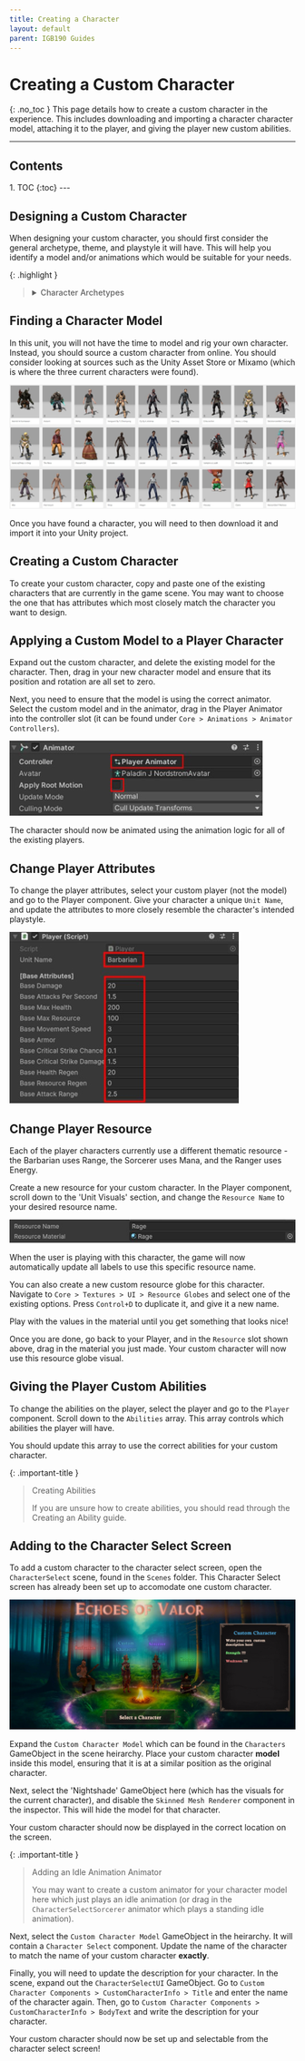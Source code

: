 ```yaml
---
title: Creating a Character
layout: default
parent: IGB190 Guides
---
```


# Creating a Custom Character
{: .no_toc }
This page details how to create a custom character in the experience. This includes downloading and importing a character character model, attaching it to the player, and giving the player new custom abilities.

---
<h2 class="text-delta">Contents</h2>
1. TOC
{:toc}
---

## Designing a Custom Character
When designing your custom character, you should first consider the general archetype, theme, and playstyle it will have. This will help you identify a model and/or animations which would be suitable for your needs.

{: .highlight }
> <details markdown="1" class="note">
> <summary style="font-weight: 500;">Character Archetypes</summary>
> 
> There are a lot of common character archetypes which you may want to consider using as a base for your character. These include:
>
> - **Warriors/Barbarians**: Melee combat. Physical damage. High defense.
>
> - **Mage/Sorcerer**: Ranged magic combat. Elemental damage. Crowd control. Low health.
>
> - **Rogue/Assassin**: Fast Attacks. High movement. Burst damage. Critical strikes.
> 
> - **Ranger/Archer**: High range. Multi-target attacks. Precise positioning and movement.
>
> - **Paladin/Crusader**: Balanced offense, defense, and healing. Focus on buffs and debuffs.
>
> - **Necromancer**: Death magic. Summoned minions. Resource sacrifice. Life drains.
>
> - **Druid/Shapeshifters**: Versatile. Transformations. Varied ability sets.
>
> - **Monks/Martial Artists**: Fists instead of weapons. Fast melee attacks. Energy manipulation.
>
> - **Engineer/Tinkerer**: Gadgets. Traps. Explosives.
>
> - **Berserker**: Massive melee damage, at the cost of health and/or defense. Encouraged to take damage.
> 
> - **Elementalist**: Ranged elemental magic with combos.
>
> There is also currently a shift away from the traditional generic archetypes to make characters feel more distinct and memorable (e.g., people may be more likely to remember your class if you name it a Sound Weaver instead of a Wizard, and then make the abilities all related to sound magic). Darkest Dungeon is a good example of this, using heroes like the Hellion, Grave Robber, Runaway, Leper, and Bounty Hunter (see here for a full list of playable heroes).
> </details>

## Finding a Character Model
In this unit, you will not have the time to model and rig your own character. Instead, you should source a custom character from online. You should consider looking at sources such as the Unity Asset Store or Mixamo (which is where the three current characters were found).

![Image of Mixamo Characters](../assets/mixamo-characters.jpg)

Once you have found a character, you will need to then download it and import it into your Unity project.

## Creating a Custom Character
To create your custom character, copy and paste one of the existing characters that are currently in the game scene. You may want to choose the one that has attributes which most closely match the character you want to design.

## Applying a Custom Model to a Player Character
Expand out the custom character, and delete the existing model for the character. Then, drag in your new character model and ensure that its position and rotation are all set to zero.

Next, you need to ensure that the model is using the correct animator. Select the custom model and in the animator, drag in the Player Animator into the controller slot (it can be found under `Core > Animations > Animator Controllers`).

![Image of Player Animator](../assets/player-animator.jpg)

The character should now be animated using the animation logic for all of the existing players.

## Change Player Attributes
To change the player attributes, select your custom player (not the model) and go to the Player component. Give your character a unique `Unit Name`, and update the attributes to more closely resemble the character's intended playstyle.

![Image of Player Attributes](../assets/player-attributes.jpg)

## Change Player Resource
Each of the player characters currently use a different thematic resource - the Barbarian uses Range, the Sorcerer uses Mana, and the Ranger uses Energy.

Create a new resource for your custom character. In the Player component, scroll down to the 'Unit Visuals' section, and change the `Resource Name` to your desired resource name.

![Image of Resource Name](../assets/resource-name.jpg)

When the user is playing with this character, the game will now automatically update all labels to use this specific resource name.

You can also create a new custom resource globe for this character. Navigate to `Core > Textures > UI > Resource Globes` and select one of the existing options. Press `Control+D` to duplicate it, and give it a new name.

Play with the values in the material until you get something that looks nice!

Once you are done, go back to your Player, and in the `Resource` slot shown above, drag in the material you just made. Your custom character will now use this resource globe visual.

## Giving the Player Custom Abilities
To change the abilities on the player, select the player and go to the `Player` component. Scroll down to the `Abilities` array. This array controls which abilities the player will have.

You should update this array to use the correct abilities for your custom character.

{: .important-title }
> Creating Abilities
>
> If you are unsure how to create abilities, you should read through the Creating an Ability guide.

## Adding to the Character Select Screen
To add a custom character to the character select screen, open the `CharacterSelect` scene, found in the `Scenes` folder. This Character Select screen has already been set up to accomodate one custom character.

![Image of the Character Select Screen](../assets/character-select.jpg)

Expand the `Custom Character Model` which can be found in the `Characters` GameObject in the scene heirarchy. Place your custom character **model** inside this model, ensuring that it is at a similar position as the original character.

Next, select the 'Nightshade' GameObject here (which has the visuals for the current character), and disable the `Skinned Mesh Renderer` component in the inspector. This will hide the model for that character.

Your custom character should now be displayed in the correct location on the screen.

{: .important-title }
> Adding an Idle Animation Animator
>
> You may want to create a custom animator for your character model here which just plays an idle animation (or drag in the `CharacterSelectSorcerer` animator which plays a standing idle animation).

Next, select the `Custom Character Model` GameObject in the heirarchy. It will contain a `Character Select` component. Update the name of the character to match the name of your custom character **exactly**.

Finally, you will need to update the description for your character. In the scene, expand out the `CharacterSelectUI` GameObject. Go to `Custom Character Components > CustomCharacterInfo > Title` and enter the name of the character again. Then, go to `Custom Character Components > CustomCharacterInfo > BodyText` and write the description for your character.

Your custom character should now be set up and selectable from the character select screen!